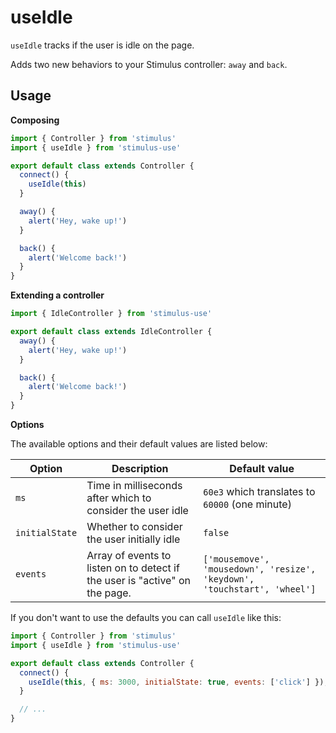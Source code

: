 # useIdle

`useIdle` tracks if the user is idle on the page.

Adds two new behaviors to your Stimulus controller: `away` and `back`.


## Usage

**Composing**

```js
import { Controller } from 'stimulus'
import { useIdle } from 'stimulus-use'

export default class extends Controller {
  connect() {
    useIdle(this)
  }

  away() {
    alert('Hey, wake up!')
  }

  back() {
    alert('Welcome back!')
  }
}
```

**Extending a controller**

```js
import { IdleController } from 'stimulus-use'

export default class extends IdleController {
  away() {
    alert('Hey, wake up!')
  }

  back() {
    alert('Welcome back!')
  }
}
```


**Options**

The available options and their default values are listed below:

| Option| Description | Default value |
|-----------------------|-------------|---------------------|
| `ms` | Time in milliseconds after which to consider the user idle |`60e3` which translates to `60000` (one minute) |
| `initialState` | Whether to consider the user initially idle | `false` |
| `events` | Array of events to listen on to detect if the user is "active" on the page. | `['mousemove', 'mousedown', 'resize', 'keydown', 'touchstart', 'wheel']` |


If you don't want to use the defaults you can call `useIdle` like this:

```js
import { Controller } from 'stimulus'
import { useIdle } from 'stimulus-use'

export default class extends Controller {
  connect() {
    useIdle(this, { ms: 3000, initialState: true, events: ['click'] });
  }

  // ...
}

```
